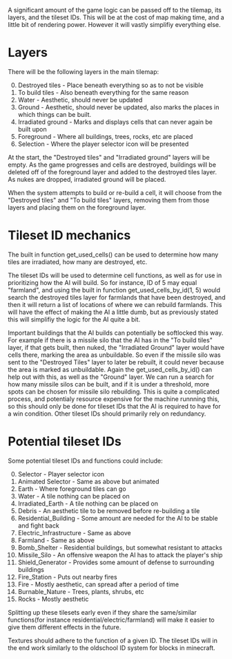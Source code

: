 
A significant amount of the game logic can be passed off to the tilemap, its layers, and the tileset IDs. This will be at the cost of map making time, and a little bit of rendering power. However it will vastly simplifiy everything else. 

# Layers

There will be the following layers in the main tilemap:

0. Destroyed tiles		  - Place beneath everything so as to not be visible
1. To build tiles		   - Also beneath everything for the same reason
2. Water					- Aesthetic, should never be updated
3. Ground				   - Aesthetic, should never be updated, also marks the places in which things can be built.
4. Irradiated ground		- Marks and displays cells that can never again be built upon
5. Foreground			   - Where all buildings, trees, rocks, etc are placed
6. Selection				- Where the player selector icon will be presented

At the start, the "Destroyed tiles" and "Irradiated ground" layers will be empty. As the game progresses and cells are destroyed, buildings will be deleted off of the foreground layer and added to the destroyed tiles layer. As nukes are dropped, irradiated ground will be placed.

When the system attempts to build or re-build a cell, it will choose from the "Destroyed tiles" and "To build tiles" layers, removing them from those layers and placing them on the foreground layer.

# Tileset ID mechanics

The built in function get_used_cells() can be used to determine how many tiles are irradiated, how many are destroyed, etc.

The tileset IDs will be used to determine cell functions, as well as for use in prioritizing how the AI will build. So for instance, ID of 5 may equal "farmland", and using the built in function get_used_cells_by_id(1, 5) would search the destroyed tiles layer for farmlands that have been destroyed, and then it will return a list of locations of where we can rebuild farmlands. This will have the effect of making the AI a little dumb, but as previously stated this will simplifiy the logic for the AI quite a bit.

Important buildings that the AI builds can potentially be softlocked this way. For example if there is a missile silo that the AI has in the "To build tiles" layer, if that gets built, then nuked, the "Irradiated Ground" layer would have cells there, marking the area as unbuildable. So even if the missile silo was sent to the "Destroyed Tiles" layer to later be rebuilt, it could never because the area is marked as unbuildable. Again the get_used_cells_by_id() can help out with this, as well as the "Ground" layer. We can run a search for how many missile silos can be built, and if it is under a threshold, more spots can be chosen for missile silo rebuilding. This is quite a complicated process, and potentialy resource expensive for the machine runnning this, so this should only be done for tileset IDs that the AI is required to have for a win condition. Other tileset IDs should primarily rely on redundancy. 

# Potential tileset IDs
Some potential tileset IDs and functions could include:


0. Selector						 - Player selector icon
1. Animated Selector			   - Same as above but animated
2. Earth							- Where foreground tiles can go
3. Water							- A tile nothing can be placed on
4. Irradiated_Earth				 - A tile nothing can be placed on
5. Debris						   - An aesthetic tile to be removed before re-building a tile
6. Residential_Building			 - Some amount are needed for the AI to be stable and fight back
7. Electric_Infrastructure		  - Same as above
8. Farmland						 - Same as above
9. Bomb_Shelter					 - Residential buildings, but somewhat resistant to attacks
10. Missile_Silo					 - An offensive weapon the AI has to attack the player's ship
11. Shield_Generator				- Provides some amount of defense to surrounding buildings
12. Fire_Station					- Puts out nearby fires
13. Fire							- Mostly aesthetic, can spread after a period of time
14. Burnable_Nature				 - Trees, plants, shrubs, etc
15. Rocks						   - Mostly aesthetic

Splitting up these tilesets early even if they share the same/similar functions(for instance residential/electric/farmland) will make it easier to give them different effects in the future.

Textures should adhere to the function of a given ID. The tileset IDs will in the end work similarly to the oldschool ID system for blocks in minecraft.